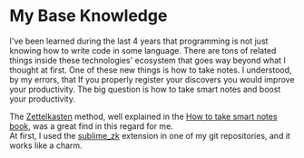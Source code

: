 # My Base Knowledge

I've been learned during the last 4 years that programming is not just knowing how to write code in some language. 
There are tons of related things inside these technologies' ecosystem that goes way beyond what I thought at first. 
One of these new things is how to take notes.
I understood, by my errors, that If you properly register your discovers you would improve your productivity.
The big question is how to take smart notes and boost your productivity. 

The [Zettelkasten](https://zettelkasten.de/posts/overview/) method, well explained in the [How to take smart notes book](https://www.lesswrong.com/posts/T382CLwAjsy3fmecf/how-to-take-smart-notes-ahrens-2017#Permanent_notes), was a great find in this regard for me.  
At first, I used the [
sublime_zk](https://github.com/renerocksai/sublime_zk) extension in one of my git repositories, and it works like a charm. 

